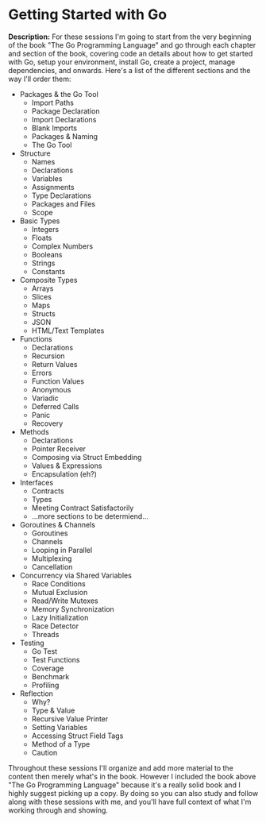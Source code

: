 # Getting Started with Go

**Description:** For these sessions I'm going to start from the very beginning of the book "The Go Programming Language" and go through each chapter and section of the book, covering code an details about how to get started with Go, setup your environment, install Go, create a project, manage dependencies, and onwards. Here's a list of the different sections and the way I'll order them:

* Packages & the Go Tool
    * Import Paths
    * Package Declaration
    * Import Declarations
    * Blank Imports
    * Packages & Naming
    * The Go Tool
* Structure
    * Names
    * Declarations
    * Variables
    * Assignments
    * Type Declarations
    * Packages and Files
    * Scope
* Basic Types
    * Integers
    * Floats
    * Complex Numbers
    * Booleans
    * Strings
    * Constants
* Composite Types
    * Arrays
    * Slices
    * Maps
    * Structs
    * JSON
    * HTML/Text Templates
* Functions
    * Declarations
    * Recursion
    * Return Values
    * Errors
    * Function Values
    * Anonymous
    * Variadic
    * Deferred Calls
    * Panic
    * Recovery
* Methods
    * Declarations
    * Pointer Receiver
    * Composing via Struct Embedding
    * Values & Expressions
    * Encapsulation (eh?)
* Interfaces
    * Contracts
    * Types
    * Meeting Contract Satisfactorily
    * ...more sections to be determiend...
* Goroutines & Channels
    * Goroutines
    * Channels
    * Looping in Parallel
    * Multiplexing
    * Cancellation
* Concurrency via Shared Variables
    * Race Conditions
    * Mutual Exclusion
    * Read/Write Mutexes
    * Memory Synchronization
    * Lazy Initialization
    * Race Detector
    * Threads
* Testing
    * Go Test
    * Test Functions
    * Coverage
    * Benchmark
    * Profiling
* Reflection
    * Why?
    * Type & Value
    * Recursive Value Printer
    * Setting Variables
    * Accessing Struct Field Tags
    * Method of a Type
    * Caution

Throughout these sessions I'll organize and add more material to the content then merely what's in the book. However I included the book above "The Go Programming Language" because it's a really solid book and I highly suggest picking up a copy. By doing so you can also study and follow along with these sessions with me, and you'll have full context of what I'm working through and showing.